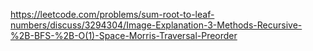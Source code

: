 ​https://leetcode.com/problems/sum-root-to-leaf-numbers/discuss/3294304/Image-Explanation-3-Methods-Recursive-%2B-BFS-%2B-O(1)-Space-Morris-Traversal-Preorder
